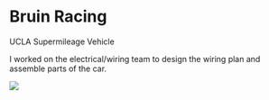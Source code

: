 # Bruin Racing

UCLA Supermileage Vehicle

I worked on the electrical/wiring team to design the wiring plan and assemble parts of the car.

![](images/wiring.HEIF)
